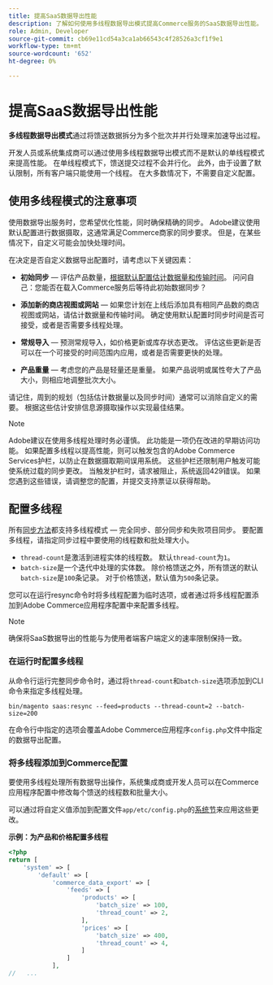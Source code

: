 ```yaml
---
title: 提高SaaS数据导出性能
description: 了解如何使用多线程数据导出模式提高Commerce服务的SaaS数据导出性能。
role: Admin, Developer
source-git-commit: cb69e11cd54a3ca1ab66543c4f28526a3cf1f9e1
workflow-type: tm+mt
source-wordcount: '652'
ht-degree: 0%

---
```


# 提高SaaS数据导出性能

**多线程数据导出模式**&#x200B;通过将馈送数据拆分为多个批次并并行处理来加速导出过程。

开发人员或系统集成商可以通过使用多线程数据导出模式而不是默认的单线程模式来提高性能。 在单线程模式下，馈送提交过程不会并行化。 此外，由于设置了默认限制，所有客户端只能使用一个线程。 在大多数情况下，不需要自定义配置。

## 使用多线程模式的注意事项

使用数据导出服务时，您希望优化性能，同时确保精确的同步。
Adobe建议使用默认配置进行数据摄取，这通常满足Commerce商家的同步要求。 但是，在某些情况下，自定义可能会加快处理时间。

在决定是否自定义数据导出配置时，请考虑以下关键因素：

- **初始同步** — 评估产品数量，[根据默认配置估计数据量和传输时间](estimate-data-volume-sync-time.md)。 问问自己：您能否在载入Commerce服务后等待此初始数据同步？

- **添加新的商店视图或网站** — 如果您计划在上线后添加具有相同产品数的商店视图或网站，请估计数据量和传输时间。 确定使用默认配置时同步时间是否可接受，或者是否需要多线程处理。

- **常规导入** — 预测常规导入，如价格更新或库存状态更改。 评估这些更新是否可以在一个可接受的时间范围内应用，或者是否需要更快的处理。

- **产品重量** — 考虑您的产品是轻量还是重量。 如果产品说明或属性夸大了产品大小，则相应地调整批次大小。

请记住，周到的规划（包括估计数据量以及同步时间）通常可以消除自定义的需要。 根据这些估计安排信息源摄取操作以实现最佳结果。

>[!NOTE]
>
>Adobe建议在使用多线程处理时务必谨慎。 此功能是一项仍在改进的早期访问功能。 如果配置多线程以提高性能，则可以触发包含的Adobe Commerce Services护栏，以防止在数据摄取期间误用系统。 这些护栏还限制用户触发可能使系统过载的同步更改。 当触发护栏时，请求被阻止，系统返回429错误。 如果您遇到这些错误，请调整您的配置，并提交支持票证以获得帮助。

## 配置多线程

所有[同步方法](data-synchronization.md#synchronization-process)都支持多线程模式 — 完全同步、部分同步和失败项目同步。 要配置多线程，请指定同步过程中要使用的线程数和批处理大小。

- `thread-count`是激活到进程实体的线程数。 默认`thread-count`为`1`。
- `batch-size`是一个迭代中处理的实体数。 除价格馈送之外，所有馈送的默认`batch-size`是`100`条记录。 对于价格馈送，默认值为`500`条记录。

您可以在运行resync命令时将多线程配置为临时选项，或者通过将多线程配置添加到Adobe Commerce应用程序配置中来配置多线程。

>[!NOTE]
>
>确保将SaaS数据导出的性能与为使用者端客户端定义的速率限制保持一致。

### 在运行时配置多线程

从命令行运行完整同步命令时，通过将`thread-count`和`batch-size`选项添加到CLI命令来指定多线程处理。

```
bin/magento saas:resync --feed=products --thread-count=2 --batch-size=200
```

在命令行中指定的选项会覆盖Adobe Commerce应用程序`config.php`文件中指定的数据导出配置。

### 将多线程添加到Commerce配置

要使用多线程处理所有数据导出操作，系统集成商或开发人员可以在Commerce应用程序配置中修改每个馈送的线程数和批量大小。

可以通过将自定义值添加到配置文件`app/etc/config.php`的[系统节](https://experienceleague.adobe.com/zh-hans/docs/commerce-operations/configuration-guide/files/config-reference-configphp#system)来应用这些更改。

**示例：为产品和价格配置多线程**

```php
<?php
return [
    'system' => [
        'default' => [
            'commerce_data_export' => [
                'feeds' => [
                    'products' => [
                        'batch_size' => 100,
                        'thread_count' => 2,
                    ],
                    'prices' => [
                        'batch_size' => 400,
                        'thread_count' => 4,
                    ]
                ]
            ],
//   ...
```
